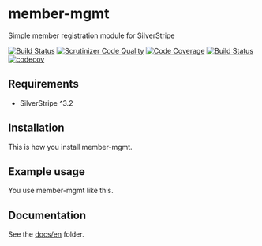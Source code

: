 # member-mgmt

Simple member registration module for SilverStripe

[![Build Status](https://travis-ci.com/dynamic/member-mgmt.svg?token=hFT1sXd4nNmguE972zHN&branch=master)](https://travis-ci.com/dynamic/member-mgmt)
[![Scrutinizer Code Quality](https://scrutinizer-ci.com/g/dynamic/member-mgmt/badges/quality-score.png?b=master&s=c9b94547d5473ba5e255ef59f203d610dd17438b)](https://scrutinizer-ci.com/g/dynamic/member-mgmt/?branch=master)
[![Code Coverage](https://scrutinizer-ci.com/g/dynamic/member-mgmt/badges/coverage.png?b=master&s=aeab60fc92dc0aa17c63d54c39a6d07877580c3d)](https://scrutinizer-ci.com/g/dynamic/member-mgmt/?branch=master)
[![Build Status](https://scrutinizer-ci.com/g/dynamic/member-mgmt/badges/build.png?b=master&s=6aff3e72a6386792b2f9620dafe9ad4070e12654)](https://scrutinizer-ci.com/g/dynamic/member-mgmt/build-status/master)
[![codecov](https://codecov.io/gh/dynamic/member-mgmt/branch/master/graph/badge.svg?token=589wgQ6qF0)](https://codecov.io/gh/dynamic/member-mgmt)

## Requirements

- SilverStripe ^3.2

## Installation

This is how you install member-mgmt.

## Example usage

You use member-mgmt like this.

## Documentation

See the [docs/en](docs/en/index.md) folder.
